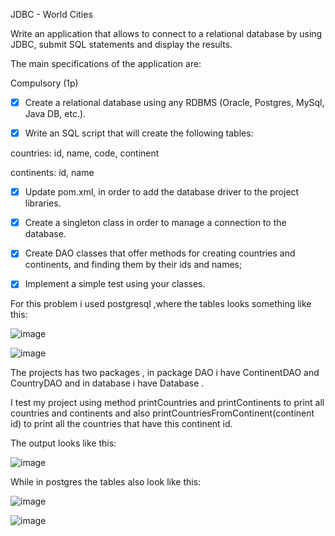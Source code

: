 JDBC - World Cities

Write an application that allows to connect to a relational database by using JDBC, submit SQL statements and display the results.

The main specifications of the application are:

Compulsory (1p)

- [x] Create a relational database using any RDBMS (Oracle, Postgres, MySql, Java DB, etc.).

- [x] Write an SQL script that will create the following tables:

countries: id, name, code, continent

continents: id, name

- [x] Update pom.xml, in order to add the database driver to the project libraries.

- [x] Create a singleton class in order to manage a connection to the database.

- [x] Create DAO classes that offer methods for creating countries and continents, and finding them by their ids and names;

- [x] Implement a simple test using your classes.

For this problem i used postgresql ,where the tables looks something like this:

![image](https://user-images.githubusercontent.com/79132498/164899595-786da35e-2827-4a36-ab12-24be46d2b9df.png)


![image](https://user-images.githubusercontent.com/79132498/164899876-cb3e8b4f-549d-441d-9b28-b32683ff2223.png)


The projects has two packages , in package DAO i have ContinentDAO and CountryDAO and in database i have Database .

I test my project using method printCountries and printContinents to print  all countries and continents and also printCountriesFromContinent(continent id) to print all the countries that have this continent id.

The output looks like this:

![image](https://user-images.githubusercontent.com/79132498/164908162-af78b67d-5840-4928-8766-1dc5bdb87012.png)


While in postgres the tables also look like this:

![image](https://user-images.githubusercontent.com/79132498/164908939-5547ba59-2b92-4ddf-8d35-06d3647bd7ba.png)


![image](https://user-images.githubusercontent.com/79132498/164908949-26f7df86-dea0-47a1-ab8b-0916a92a9ac8.png)





